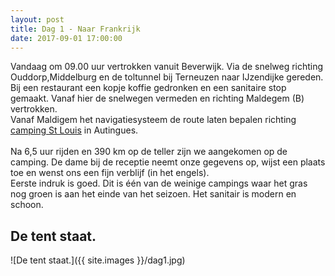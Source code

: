 ```yaml
---
layout: post
title: Dag 1 - Naar Frankrijk
date: 2017-09-01 17:00:00
---
```


Vandaag om 09.00 uur vertrokken vanuit Beverwijk. Via de snelweg richting Ouddorp,Middelburg en de toltunnel bij Terneuzen naar IJzendijke gereden. Bij een restaurant een kopje koffie gedronken en een sanitaire stop gemaakt. Vanaf hier de snelwegen vermeden en richting Maldegem (B) vertrokken.<br>
Vanaf Maldigem het navigatiesysteem de route laten bepalen richting [camping St Louis](http://www.campingstlouis.com/) in Autingues.<br>  
Na 6,5 uur rijden en 390 km op de teller zijn we aangekomen op de camping. De dame bij de receptie neemt onze gegevens op, wijst een plaats toe en wenst ons een fijn verblijf (in het engels).<br>
Eerste indruk is goed. Dit is één van de weinige campings waar het gras nog groen is aan het einde van het seizoen. Het sanitair is modern en schoon.
## De tent staat.
![De tent staat.]({{ site.images }}/dag1.jpg)
